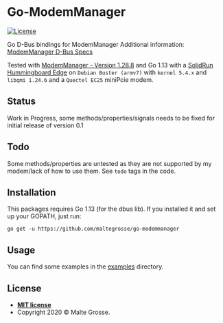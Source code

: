 Go-ModemManager
================
[![License](http://img.shields.io/:license-mit-blue.svg?style=flat-square)](http://badges.mit-license.org)

Go D-Bus bindings for ModemManager
Additional information: [ModemManager D-Bus Specs](https://www.freedesktop.org/software/ModemManager/api/1.12.0/ref-dbus.html)

Tested with [ModemManager - Version 1.28.8](https://gitlab.freedesktop.org/mobile-broadband/ModemManager) and Go 1.13
with a [SolidRun Hummingboard Edge](https://www.solid-run.com/nxp-family/hummingboard/) on `Debian Buster (armv7)` with `kernel 5.4.x` and `libqmi 1.24.6` and a `Quectel EC25` miniPcie modem.

## Status
Work in Progress, some methods/properties/signals needs to be fixed for initial release of version 0.1

## Todo
Some methods/properties are untested as they are not supported by my modem/lack of how to use them. See `todo` tags in the code.

## Installation

This packages requires Go 1.13 (for the dbus lib). If you installed it and set up your GOPATH, just run:

`go get -u https://github.com/maltegrosse/go-modemmanager`

## Usage

You can find some examples in the [examples](examples) directory.

## License


- **[MIT license](http://opensource.org/licenses/mit-license.php)**
- Copyright 2020 © Malte Grosse.